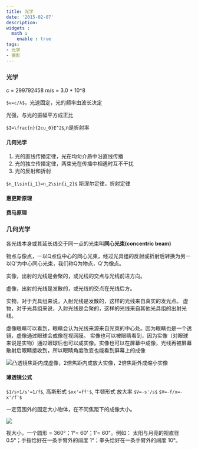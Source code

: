 ```yaml
---
title: 光学
date: '2015-02-07'
description:
widgets :
  math :
    enable : true
tags:
- 光学
- 摄影
---
```


### 光学

c = 299792458 m/s = 3.0 * 10^8

`$v=c/λ$`，光速固定，光的频率由波长决定


光强，与光的振幅平方成正比

`$I=\frac{n}{2cu_0}E^2$`,n是折射率

#### 几何光学

1. 光的直线传播定律，光在均匀介质中沿直线传播
2. 光的独立传播定律，两束光在传播中相遇时互不干扰
3. 光的反射和折射

`$n_1\sin{i_1}=n_2\sin{i_2}$`  斯涅尔定律，折射定律


#### 惠更斯原理



#### 费马原理


### 几何光学

各光线本身或其延长线交于同一点的光束叫**同心光束(concentric beam)**

物点与像点，一以Q点位中心的同心光束，经过光具组的反射或折射后转换为另一以Q'为中心同心光束，我们称Q为物点，Q'为像点。

实像，出射的光线是会聚的，或光线的交点与光线前进方向。

虚像，出射的光线是发散的，或光线的交点在光线后方。

实物，对于光具组来说，入射光线是发散的，这样的光线来自真实的发光点。
虚物，对于光具组来说，入射光线是会聚的，这样的光线来自其他光具组的出射光线。

虚像眼睛可以看到，眼睛会认为光线来源来自光束的中心处。因为眼睛也是一个透镜，虚像通过眼球会成像在视网膜。
实像也可以被眼睛看到，因为实像（对眼球来说是实物）通过眼球后也可以成实像。实像也可以在屏幕中成像，光线再被屏幕散射后眼睛接收到，所以眼睛角度改变也能看到屏幕上的成像


![凸透镜焦距内成虚像，2倍焦距内成放大实像，2倍焦距外成缩小实像](http://pic.baike.soso.com/p/20090713/20090713154131-1311445214.jpg)

#### 薄透镜公式

`$1/s+1/s'=1/f$`, 高斯形式
`$xx'=ff'$`, 牛顿形式
放大率
`$V=-s'/s$`
`$V=-f/x=-x'/f'$`



一定范围外的固定大小物体，在不同焦距下的成像大小。


![](http://course.cuc.edu.cn/course/bbisct/html/content/12-1/12-1-4-2.gif)

视大小，一个圆形 = 360°；1°= 60'；1'= 60"。例如： 太阳与月亮的视直径 0.5°；手指恰好在一条手臂外的阔度 1°；拳头恰好在一条手臂外的阔度 10°。

